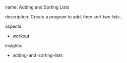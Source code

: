 name: Adding and Sorting Lists

description: Create a program to add, then sort two lists..

aspects:
  - workout

insights:
  - adding-and-sorting-lists